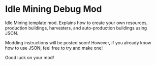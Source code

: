 # Idle Mining Debug Mod
Idle Mining template mod. Explains how to create your own resources, production buildings, harvesters, and auto-production buildings using JSON.

Modding instructions will be posted soon! However, if you already know how to use JSON, feel free to try and make one!

Good luck on your mod!
